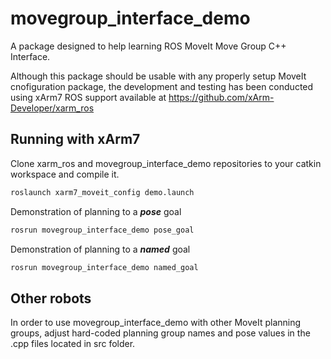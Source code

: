 # movegroup_interface_demo
A package designed to help learning ROS MoveIt Move Group C++ Interface.

Although this package should be usable with any properly setup MoveIt cnofiguration package, the development and testing has been conducted using xArm7 ROS support available at https://github.com/xArm-Developer/xarm_ros

## Running with xArm7

Clone xarm_ros and movegroup_interface_demo repositories to your catkin workspace and compile it.

```bash
roslaunch xarm7_moveit_config demo.launch
```

Demonstration of planning to a ***pose*** goal
```bash
rosrun movegroup_interface_demo pose_goal
```

Demonstration of planning to a ***named*** goal
```bash
rosrun movegroup_interface_demo named_goal
```

## Other robots

In order to use movegroup_interface_demo with other MoveIt planning groups, adjust hard-coded planning group names and pose values in the .cpp files located in src folder.


